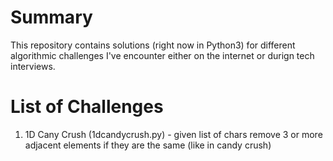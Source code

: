 # Summary
This repository contains solutions (right now in Python3) for different algorithmic challenges I've encounter either on the internet or durign tech interviews.

# List of Challenges
1. 1D Cany Crush (1dcandycrush.py) - given list of chars remove 3 or more adjacent elements if they are the same (like in candy crush)